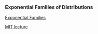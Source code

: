 
### Exponential Families of Distributions

[Exponential Families](http://www2.stat.duke.edu/courses/Spring11/sta114/lec/expofam.pdf)

[MIT lecture](https://ocw.mit.edu/courses/mathematics/18-655-mathematical-statistics-spring-2016/lecture-notes/MIT18_655S16_LecNote7.pdf)
